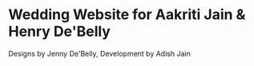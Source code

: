 # Wedding Website for Aakriti Jain & Henry De'Belly
Designs by Jenny De'Belly, Development by Adish Jain
